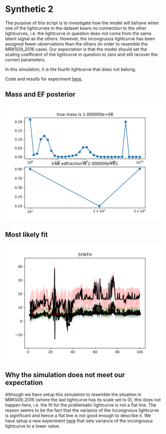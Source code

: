 # Synthetic 2

The purpose of this script is to investigate how the model will behave when one of the lightcurves in the dataset bears no connection to the other lightcurves, i.e. the lightcurve in question does not come from the same latent signal as the others.
However, the incongruous lightcurve has been assigned fewer observations than the others (in order to resemble the MRK509_2016 case).
Our expectation is that the model should set the scaling coefficient of the lightcurve in question to zero and still recover the correct parameters.

In this simulation, it is the fourth lightcurve that does not belong.

Code and results for experiment [here](Synthetics/Experiment2/).

## Mass and EF posterior

![Synth1_posterior_mass](Synthetics/Experiment2/posteriors.svg)


## Most likely fit

![Synth1 best_model_fit](Synthetics/Experiment2/bestfit.svg)

## Why the simulation does not meet our expectation

Although we have setup this simulation to resemble the situation in MRK509_2016 (where the last lightcurve has its scale set to 0),
this does not happen here, i.e. the fit for the problematic lightcurve is not a flat line. The reason seems to be the fact that the variance of the incongruous lightcurve is significant and hence a flat line is not good enough to describe it. We have setup a new experiment [here](Synthetics3.md) that sets variance of the incongruous lightcurve to a lower value.
